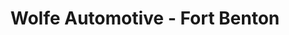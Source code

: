 ---
title: "Wolfe Automotive - Fort Benton"
url: /fort-benton/wolfe-automotive-fort-benton/
shop: Autohaus
---